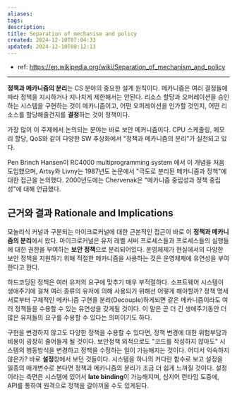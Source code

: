 ```yaml
---
aliases: 
tags: 
description:
title: Separation of mechanism and policy
created: 2024-12-10T07:04:33
updated: 2024-12-10T08:12:13
---
```

- ref: <https://en.wikipedia.org/wiki/Separation_of_mechanism_and_policy>

---

**정책과 메카니즘의 분리**는 CS 분야의 중요한 설계 원칙이다. 메카니즘은 여러 결정들에 따라 정책을 지시하거나 지나치게 제한해서는 안된다. 리소스 할당과 오퍼레이션을 승인하는 시스템을 구현하는 것이 메카니즘이고, 어떤 오퍼레이션을 인가할 것인지, 어떤 리소스를 할당해줄건지를 **결정**하는 것이 정책이다.

가장 많이 이 주제에서 논의되는 분야는 바로 보안 메커니즘이다. CPU 스케줄링, 메모리 할당, QoS와 같이 다양한 SW 추상화에서 "정책과 메카니즘의 분리"가 실천되고 있다.

Pen Brinch Hansen이 RC4000 multiprogramming system 에서 이 개념을 처음 도입했으며, Artsy와 Livny는 1987년도 논문에서 "극도로 분리된 메카니즘과 정책"에 대한 접근을 논의했다. 2000년도에는 Chervenak은 "메카니즘 중립성과 정책 중립성"에 대해 언급했다.

## 근거와 결과 Rationale and Implications

모놀리식 커널과 구분되는 마이크로커널에 대한 근본적인 접근이 바로 이 **정책과 메카니즘의 분리**에서 왔다. 마이크로커널은 유저 레벨 서버 프로세스들과 프로세스들의 실행들에 대한 권한을 부여하는 **보안 정책**으로 분리되어있다. 운영체제가 현실에서의 다양한 보안 정책을 지원하기 위해 적절한 메카니즘을 사용하는 것은 운영체제에 유연성을 부여한다고 한다.

하드코딩된 정책은 여러 유저의 요구에 맞추기 매우 부적절하다. 소프트웨어 시스템이 생애주기에 걸쳐 여러 종류의 유저에 의해 사용되기 위해선 어떻게 해야할까? 정책 명세서로부터 구체적인 메카니즘 구현을 분리(Decouple)하게되면 같은 메카니즘이라도 여러 정책들을 수용할 수 있는 유연성을 갖게될 것이다. 이 말은 곧 더 긴 생애주기동안 더 많은 유저들의 요구를 수용할 수 있다는 의미이기도 하다.

구현을 변경하지 않고도 다양한 정책을 수용할 수 있다면, 정책 변경에 대한 위험부담과 비용이 굉장히 줄어들게 될 것이다. 보안정책 외적으로도 "코드를 작성하지 않아도" 시스템의 행동방식을 변경하고 정책을 수정하는 일이 가능해지는 것이다. 어디서 익숙하지 않은가? 바로 **설정**창에서 보던 것들이다. 시스템을 하나의 커다란 함수로 보고 설정을 일종의 매개변수로 본다면 정책과 메카니즘의 분리가 조금 더 쉽게 느껴질 것이다. 설정이라는 측면은 시스템에 있어서 **late binding**이 가능해지며, 심지어 런타임 도중에, API를 통하여 원격으로 정책을 갈아끼울 수도 있게된다.
